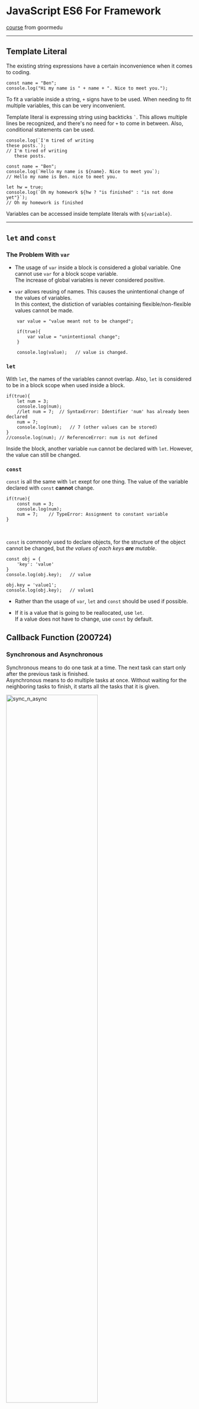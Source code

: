 # JavaScript ES6 For Framework

[course](https://edu.goorm.io/learn/lecture/19879/프레임워크를-위한-javascript-es6) from goormedu

---

## Template Literal

The existing string expressions have a certain inconvenience when it comes to coding. 

    const name = "Ben";
    console.log("Hi my name is " + name + ". Nice to meet you.");

To fit a variable inside a string, `+` signs have to be used. When needing to fit multiple variables, this can be very inconvenient.

Template literal is expressing string using backticks `` ` ``. This allows multiple lines be recognized, and there's no need for `+` to come in between. Also, conditional statements can be used.

```
console.log(`I'm tired of writing
these posts.`);
// I'm tired of writing
   these posts.

const name = "Ben";
console.log(`Hello my name is ${name}. Nice to meet you`);
// Hello my name is Ben. nice to meet you.

let hw = true;
console.log(`Oh my homework ${hw ? "is finished" : "is not done yet"}`);
// Oh my homework is finished
```

Variables can be accessed inside template literals with `${variable}`.

---

## `let` and `const`

### The Problem With `var`

- The usage of `var` inside a block is considered a global variable. One cannot use `var` for a block scope variable.  
The increase of global variables is never considered positive.

- `var` allows reusing of names. This causes the unintentional change of the values of variables.  
In this context, the distiction of variables containing flexible/non-flexible values cannot be made.
```
    var value = "value meant not to be changed";

    if(true){
        var value = "unintentional change";
    }

    console.log(value);   // value is changed.
```

### `let`

With `let`, the names of the variables cannot overlap. Also, `let` is considered to be in a block scope when used inside a block.

    if(true){
        let num = 3;
        console.log(num);
        //let num = 7;  // SyntaxError: Identifier 'num' has already been declared
        num = 7;
        console.log(num);   // 7 (other values can be stored)
    }
    //console.log(num); // ReferenceError: num is not defined

Inside the block, another variable `num` cannot be declared with `let`. However, the value can still be changed.

### `const`

`const` is all the same with `let` exept for one thing. The value of the variable declared with `const` **cannot** change.

    if(true){
        const num = 3;
        console.log(num);
        num = 7;    // TypeError: Assignment to constant variable
    }

<br>

`const` is commonly used to declare objects, for the structure of the object cannot be changed, but *the values of each keys **are** mutable*.

    const obj = {
        'key': 'value'
    }
    console.log(obj.key);   // value

    obj.key = 'value1';
    console.log(obj.key);   // value1

- Rather than the usage of `var`, `let` and `const` should be used if possible.

- If it is a value that is going to be reallocated, use `let`.  
If a value does not have to change, use `const` by default.

## Callback Function (200724)

### Synchronous and Asynchronous

Synchronous means to do one task at a time. The next task can start only after the previous task is finished.  
Asynchronous means to do multiple tasks at once. Without waiting for the neighboring tasks to finish, it starts all the tasks that it is given. 

<!-- ![sync_n_async](https://media.vlpt.us/images/cyongchoi/post/865ca482-fe2c-4444-9702-1d9701edf0c8/lpf0u9nbj7w41.jpg){: width="70%" height="100%"} -->
<img src="https://media.vlpt.us/images/cyongchoi/post/865ca482-fe2c-4444-9702-1d9701edf0c8/lpf0u9nbj7w41.jpg" alt="sync_n_async" width="70%"/>

- JavaScript naturally has a asynchronous behavior, that it does not wait for a code in calculation before moving on to the next code.

### Callback Function

There are instances where an order of execution needs to be guaranteed. The callback function is used in these instances.

    function a(){
        console.log("latter");
    }

    function b(callback){
        console.log("former");
        callback();
    }

    b(a);

    // former
    // latter

Function `b` receives function `a` as a factor and keeps it. Function `a` is executed only after function `b` does what it has to do.

### Callback Hell

There are instances where multiple executions need to be in an exact order.  
In an asynchronous environment, a large series of executions will result in callback after callback.

<!-- ![callback_hell](https://miro.medium.com/max/1400/1*sOy11ZsU1ijCSjZwx8ZzGQ.jpeg){: width="70%"} -->
<img src="https://miro.medium.com/max/1400/1*sOy11ZsU1ijCSjZwx8ZzGQ.jpeg" alt="callback_hell" width="70%"/>

This type of coding is called a callback hell. Callback hells are harder to read and are difficult to change logicwise.

- The solving of a callback hell was implemented in ES6, in `promise`, `async`, and `await`. They will be looked at another time.

---

## `this` Keyword (200723)

### Binding

The term *binding* can be used to describe the `this` keyword.

    var obj1 = {
        name: 'harry',
        nameOut: function(){
            console.log(this.name);
        }
    }

    var obj2 = {
        name: 'ben'
    }

    obj2.nameOut = obj1.nameOut;

    obj1.nameOut(); // harry
    obj2.nameOut(); // ben

As seen in the code, `obj2`'s nameOut function was created and given the same `nameOut` function as `obj1`.  
However, `obj1` and `obj2`'s nameOut function both give different printouts, for each `nameOut` function is *binded* onto different objects.

*Binding* is matching the right methods to the right objects.

### The Window Object

The window object, or the Browser Object Model(BOM) is a way to "talk to" a browser.  
All global objects, functions, and variables become members of the window object, including the document object(DOM).


For JavaScript running in a browser, it is the **window object**.  
For JavaScript running in server side(node.js), it is the **global object**.  

### Binding of this In a General Method

When calling a function, the usage of `this` binds to the window object.  

    var name = "harry";
    console.log(window.name);   // harry

    var nameOut = function(){
        var name = "ben";
        console.log(this.name); //harry
    }

    nameOut();

Both log functions print out harry, for both are calling for the variable `name` of the window object.

### Binding of this In a Object Method

`this` in a object method binds to whichever object it is called in.

    var obj1 = {
        name: 'harry',
        nameOut: function(){
            console.log(this.name);
        }
    }

    var obj2 = {
        name: 'ben'
    }

    obj2.nameOut = obj1.nameOut;

    obj1.nameOut(); // harry
    obj2.nameOut(); // ben

Both objects are calling `this.name`, but each method is binded with a different `name`: the `name` that is declared in each of it's own object.

### Binding of this In a Constructor Method

`this` in a constructor method binds to the object that is constructed by the method.

    var person = function(name){
        this.name = name;
    }

    var a = new person("harry");
    console.log(a.name);    // harry

    var b = new person("ben");
    console.log(b.name);    // ben

`this` is called in the constructor method `person`, but is binded to objects `a` and `b` that are constructed by `person`.  

- The difference between a general method and a constructor method is that the constructor method makes new objects with the usage of `new`.

### Binding of this In a Inner Method

`this` in an inner method **always** binds to the window object.

    var value = 100;

    var obj = {
        value: 1,
        func: function(){
            console.log("func's value: ", this.value);
            function innerFunc(){
                console.log("innerFunc's value: ", this.value);
            }
            innerFunc();    // innerFunc's value: 100
        }
    };
    obj.func(); // func's value: 1

Method `func`'s `this.value` is binded with `value` of `obj` which is 1, but the inner method `innerFunc`'s `this.value` is binded with `value` of the window object which is 100.  

- This phenomena shows one of the flaws of the JavaScript language.  
- There are methods such as `apply`, `call`, and `bind` to address this flaw, but will be looked at another time.

---

## Scopes (200723)

There are two kinds of scopes. Global scopes and local scopes.

A variable declared in a global scope is a global variable.  
A variable declared in a local scope is a local variable. (of course)

### Local Scopes

Local scopes are again devided into two scopes, block scopes and function scopes.

#### Block Scopes (implemented in ES6)

What is a block? 

    {
        // this is the active area for block scopes
    }

Block scopes are activated only using `let` and `const`. When using `var`, the variable is considered as a global scope.

#### Function Scopes

Function scopes can only be used inside functions, as the name suggests.

    function funcScope(){
        var num = 10;

        console.log(num);   // The variable num is recognized inside the function scope
    }
    console.log(num);   /* Outside the function, the variable is not recognized, 
                            resulting an Uncaught ReferenceError: num is not defined */

### Global Scopes

Global scopes can be used in all areas inside the code, when not confined by blocks and functions.  
Block scopes not using `let` and `const` are also considered as a global scope.

    {
        var num = 10;
    }

    console.log(num)

    function numTest(){
        console.log(num);
    }

    numTest();

However, usage of global scopes are not recommended, and should not be used if possible. When writing massive lines of code and functions, global scopes will become harder to track. In this manner, global scopes are best used when it has a value that does not change.

### In Addition

- There are more kinds of scopes, these are just the fundamental kinds of scopes.  
- Through the browser's developer tools menu, one can see what kind of scope a variable is using, and where it is used.
